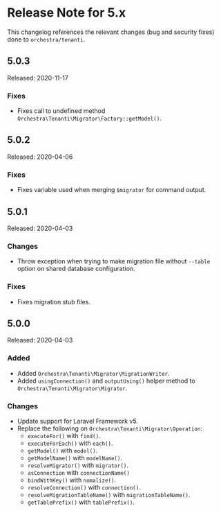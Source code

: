 # Release Note for 5.x

This changelog references the relevant changes (bug and security fixes) done to `orchestra/tenanti`.

## 5.0.3

Released: 2020-11-17

### Fixes 

* Fixes call to undefined method `Orchestra\Tenanti\Migrator\Factory::getModel()`.

## 5.0.2

Released: 2020-04-06

### Fixes

* Fixes variable used when merging `$migrator` for command output.

## 5.0.1

Released: 2020-04-03

### Changes

* Throw exception when trying to make migration file without `--table` option on shared database configuration.

### Fixes

* Fixes migration stub files.

## 5.0.0

Released: 2020-04-03

### Added

* Added `Orchestra\Tenanti\Migrator\MigrationWriter`.
* Added `usingConnection()` and `outputUsing()` helper method to `Orchestra\Tenanti\Migrator\Migrator`.

### Changes

* Update support for Laravel Framework v5.
* Replace the following on `Orchestra\Tenanti\Migrator\Operation`:
    - `executeFor()` with `find()`.
    - `executeForEach()` with `each()`.
    - `getModel()` with `model()`.
    - `getModelName()` with `modelName()`.
    - `resolveMigrator()` with `migrator()`.
    - `asConnection` with `connectionName()`
    - `bindWithKey()` with `nomalize()`.
    - `resolveConnection()` with `connection()`.
    - `resolveMigrationTableName()` with `migrationTableName()`.
    - `getTablePrefix()` with `tablePrefix()`.
